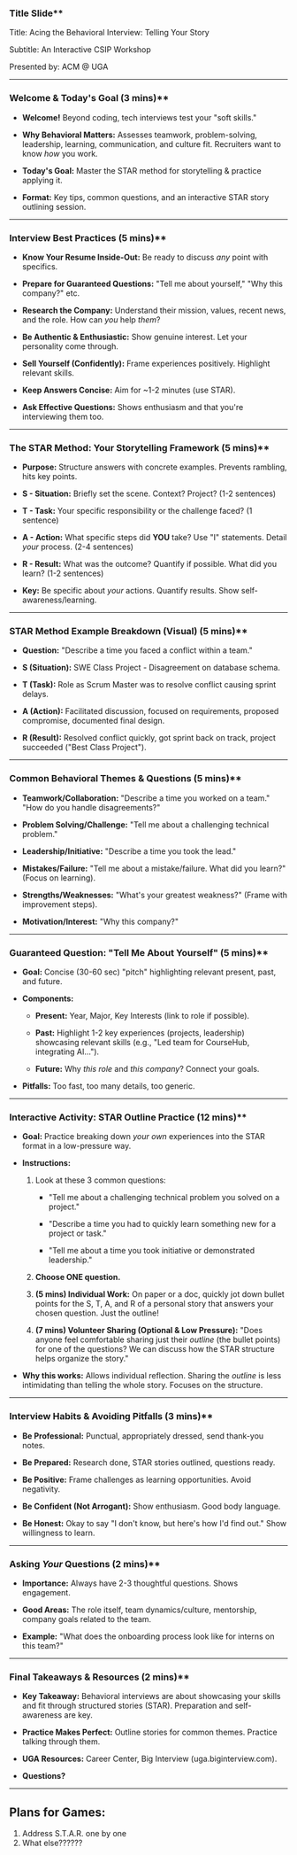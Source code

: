 

### Title Slide**

Title: Acing the Behavioral Interview: Telling Your Story

Subtitle: An Interactive CSIP Workshop

Presented by: ACM @ UGA

---

### Welcome & Today's Goal (3 mins)**

- **Welcome!** Beyond coding, tech interviews test your "soft skills."
    
- **Why Behavioral Matters:** Assesses teamwork, problem-solving, leadership, learning, communication, and culture fit. Recruiters want to know _how_ you work.
    
- **Today's Goal:** Master the STAR method for storytelling & practice applying it.
    
- **Format:** Key tips, common questions, and an interactive STAR story outlining session.
    

---

### Interview Best Practices (5 mins)**

- **Know Your Resume Inside-Out:** Be ready to discuss _any_ point with specifics.
    
- **Prepare for Guaranteed Questions:** "Tell me about yourself," "Why this company?" etc.
    
- **Research the Company:** Understand their mission, values, recent news, and the role. How can _you_ help _them_?
    
- **Be Authentic & Enthusiastic:** Show genuine interest. Let your personality come through.
    
- **Sell Yourself (Confidently):** Frame experiences positively. Highlight relevant skills.
    
- **Keep Answers Concise:** Aim for ~1-2 minutes (use STAR).
    
- **Ask Effective Questions:** Shows enthusiasm and that you're interviewing them too.
    

---

### The STAR Method: Your Storytelling Framework (5 mins)**

- **Purpose:** Structure answers with concrete examples. Prevents rambling, hits key points.
    
- **S - Situation:** Briefly set the scene. Context? Project? (1-2 sentences)
    
- **T - Task:** Your specific responsibility or the challenge faced? (1 sentence)
    
- **A - Action:** What specific steps did **YOU** take? Use "I" statements. Detail _your_ process. (2-4 sentences)
    
- **R - Result:** What was the outcome? Quantify if possible. What did you learn? (1-2 sentences)
    
- **Key:** Be specific about _your_ actions. Quantify results. Show self-awareness/learning.
    

---

### STAR Method Example Breakdown (Visual) (5 mins)**

- **Question:** "Describe a time you faced a conflict within a team."
    
- **S (Situation):** SWE Class Project - Disagreement on database schema.
    
- **T (Task):** Role as Scrum Master was to resolve conflict causing sprint delays.
    
- **A (Action):** Facilitated discussion, focused on requirements, proposed compromise, documented final design.
    
- **R (Result):** Resolved conflict quickly, got sprint back on track, project succeeded ("Best Class Project").
    

---

### Common Behavioral Themes & Questions (5 mins)**

- **Teamwork/Collaboration:** "Describe a time you worked on a team." "How do you handle disagreements?"
    
- **Problem Solving/Challenge:** "Tell me about a challenging technical problem."
    
- **Leadership/Initiative:** "Describe a time you took the lead."
    
- **Mistakes/Failure:** "Tell me about a mistake/failure. What did you learn?" (Focus on learning).
    
- **Strengths/Weaknesses:** "What's your greatest weakness?" (Frame with improvement steps).
    
- **Motivation/Interest:** "Why this company?"
    

---

### Guaranteed Question: "Tell Me About Yourself" (5 mins)**

- **Goal:** Concise (30-60 sec) "pitch" highlighting relevant present, past, and future.
    
- **Components:**
    
    - **Present:** Year, Major, Key Interests (link to role if possible).
        
    - **Past:** Highlight 1-2 key experiences (projects, leadership) showcasing relevant skills (e.g., "Led team for CourseHub, integrating AI...").
        
    - **Future:** Why _this role_ and _this company_? Connect your goals.
        
- **Pitfalls:** Too fast, too many details, too generic.
    

---

### Interactive Activity: STAR Outline Practice (12 mins)**

- **Goal:** Practice breaking down _your own_ experiences into the STAR format in a low-pressure way.
    
- **Instructions:**
    
    1. Look at these 3 common questions:
        
        - "Tell me about a challenging technical problem you solved on a project."
            
        - "Describe a time you had to quickly learn something new for a project or task."
            
        - "Tell me about a time you took initiative or demonstrated leadership."
            
    2. **Choose ONE question.**
        
    3. **(5 mins) Individual Work:** On paper or a doc, quickly jot down bullet points for the S, T, A, and R of a personal story that answers your chosen question. Just the outline!
        
    4. **(7 mins) Volunteer Sharing (Optional & Low Pressure):** "Does anyone feel comfortable sharing just their _outline_ (the bullet points) for one of the questions? We can discuss how the STAR structure helps organize the story."
        
- **Why this works:** Allows individual reflection. Sharing the _outline_ is less intimidating than telling the whole story. Focuses on the structure.
    

---

### Interview Habits & Avoiding Pitfalls (3 mins)**

- **Be Professional:** Punctual, appropriately dressed, send thank-you notes.
    
- **Be Prepared:** Research done, STAR stories outlined, questions ready.
    
- **Be Positive:** Frame challenges as learning opportunities. Avoid negativity.
    
- **Be Confident (Not Arrogant):** Show enthusiasm. Good body language.
    
- **Be Honest:** Okay to say "I don't know, but here's how I'd find out." Show willingness to learn.
    

---

### Asking _Your_ Questions (2 mins)**

- **Importance:** Always have 2-3 thoughtful questions. Shows engagement.
    
- **Good Areas:** The role itself, team dynamics/culture, mentorship, company goals related to the team.
    
- **Example:** "What does the onboarding process look like for interns on this team?"
    

---

### Final Takeaways & Resources (2 mins)**

- **Key Takeaway:** Behavioral interviews are about showcasing your skills and fit through structured stories (STAR). Preparation and self-awareness are key.
    
- **Practice Makes Perfect:** Outline stories for common themes. Practice talking through them.
    
- **UGA Resources:** Career Center, Big Interview (uga.biginterview.com).
    
- **Questions?**


<hr>

## Plans for Games:
1. Address S.T.A.R. one by one
2. What else??????



